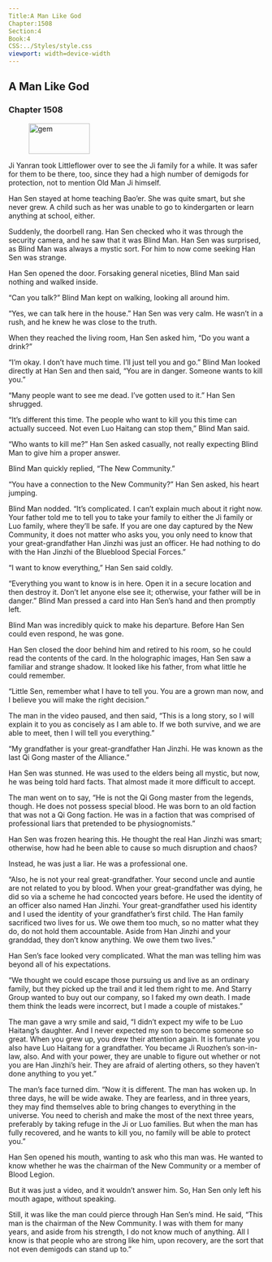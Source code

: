 ```yaml
---
Title:A Man Like God 
Chapter:1508 
Section:4 
Book:4 
CSS:../Styles/style.css 
viewport: width=device-width
---
```

  
## A Man Like God
### Chapter 1508
  
<figure>
	<img src="../Images/gem.gif" alt="gem" id="gem" width="120" height="60" />
</figure>
  

  
Ji Yanran took Littleflower over to see the Ji family for a while. It was safer for them to be there, too, since they had a high number of demigods for protection, not to mention Old Man Ji himself.

Han Sen stayed at home teaching Bao’er. She was quite smart, but she never grew. A child such as her was unable to go to kindergarten or learn anything at school, either.

Suddenly, the doorbell rang. Han Sen checked who it was through the security camera, and he saw that it was Blind Man. Han Sen was surprised, as Blind Man was always a mystic sort. For him to now come seeking Han Sen was strange.

Han Sen opened the door. Forsaking general niceties, Blind Man said nothing and walked inside.

“Can you talk?” Blind Man kept on walking, looking all around him.

“Yes, we can talk here in the house.” Han Sen was very calm. He wasn’t in a rush, and he knew he was close to the truth.

When they reached the living room, Han Sen asked him, “Do you want a drink?”

“I’m okay. I don’t have much time. I’ll just tell you and go.” Blind Man looked directly at Han Sen and then said, “You are in danger. Someone wants to kill you.”

“Many people want to see me dead. I’ve gotten used to it.” Han Sen shrugged.

“It’s different this time. The people who want to kill you this time can actually succeed. Not even Luo Haitang can stop them,” Blind Man said.

“Who wants to kill me?” Han Sen asked casually, not really expecting Blind Man to give him a proper answer.

Blind Man quickly replied, “The New Community.”

“You have a connection to the New Community?” Han Sen asked, his heart jumping.

Blind Man nodded. “It’s complicated. I can’t explain much about it right now. Your father told me to tell you to take your family to either the Ji family or Luo family, where they’ll be safe. If you are one day captured by the New Community, it does not matter who asks you, you only need to know that your great-grandfather Han Jinzhi was just an officer. He had nothing to do with the Han Jinzhi of the Blueblood Special Forces.”

“I want to know everything,” Han Sen said coldly.

“Everything you want to know is in here. Open it in a secure location and then destroy it. Don’t let anyone else see it; otherwise, your father will be in danger.” Blind Man pressed a card into Han Sen’s hand and then promptly left.

Blind Man was incredibly quick to make his departure. Before Han Sen could even respond, he was gone.

Han Sen closed the door behind him and retired to his room, so he could read the contents of the card. In the holographic images, Han Sen saw a familiar and strange shadow. It looked like his father, from what little he could remember.

“Little Sen, remember what I have to tell you. You are a grown man now, and I believe you will make the right decision.”

The man in the video paused, and then said, “This is a long story, so I will explain it to you as concisely as I am able to. If we both survive, and we are able to meet, then I will tell you everything.”

“My grandfather is your great-grandfather Han Jinzhi. He was known as the last Qi Gong master of the Alliance.”

Han Sen was stunned. He was used to the elders being all mystic, but now, he was being told hard facts. That almost made it more difficult to accept.

The man went on to say, “He is not the Qi Gong master from the legends, though. He does not possess special blood. He was born to an old faction that was not a Qi Gong faction. He was in a faction that was comprised of professional liars that pretended to be physiognomists.”

Han Sen was frozen hearing this. He thought the real Han Jinzhi was smart; otherwise, how had he been able to cause so much disruption and chaos?

Instead, he was just a liar. He was a professional one.

“Also, he is not your real great-grandfather. Your second uncle and auntie are not related to you by blood. When your great-grandfather was dying, he did so via a scheme he had concocted years before. He used the identity of an officer also named Han Jinzhi. Your great-grandfather used his identity and I used the identity of your grandfather’s first child. The Han family sacrificed two lives for us. We owe them too much, so no matter what they do, do not hold them accountable. Aside from Han Jinzhi and your granddad, they don’t know anything. We owe them two lives.”

Han Sen’s face looked very complicated. What the man was telling him was beyond all of his expectations.

“We thought we could escape those pursuing us and live as an ordinary family, but they picked up the trail and it led them right to me. And Starry Group wanted to buy out our company, so I faked my own death. I made them think the leads were incorrect, but I made a couple of mistakes.”

The man gave a wry smile and said, “I didn’t expect my wife to be Luo Haitang’s daughter. And I never expected my son to become someone so great. When you grew up, you drew their attention again. It is fortunate you also have Luo Haitang for a grandfather. You became Ji Ruozhen’s son-in-law, also. And with your power, they are unable to figure out whether or not you are Han Jinzhi’s heir. They are afraid of alerting others, so they haven’t done anything to you yet.”

The man’s face turned dim. “Now it is different. The man has woken up. In three days, he will be wide awake. They are fearless, and in three years, they may find themselves able to bring changes to everything in the universe. You need to cherish and make the most of the next three years, preferably by taking refuge in the Ji or Luo families. But when the man has fully recovered, and he wants to kill you, no family will be able to protect you.”

Han Sen opened his mouth, wanting to ask who this man was. He wanted to know whether he was the chairman of the New Community or a member of Blood Legion.

But it was just a video, and it wouldn’t answer him. So, Han Sen only left his mouth agape, without speaking.

Still, it was like the man could pierce through Han Sen’s mind. He said, “This man is the chairman of the New Community. I was with them for many years, and aside from his strength, I do not know much of anything. All I know is that people who are strong like him, upon recovery, are the sort that not even demigods can stand up to.”